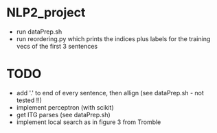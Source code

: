 # NLP2_project

- run dataPrep.sh
- run reordering.py which prints the indices plus labels for the training vecs of the first 3 sentences

# TODO
- add '.' to end of every sentence, then allign (see dataPrep.sh -  not tested !!)
- implement perceptron (with scikit)
- get ITG parses (see dataPrep.sh)
- implement local search as in figure 3 from Tromble 